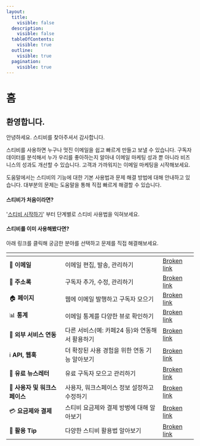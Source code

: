 ```yaml
---
layout:
  title:
    visible: false
  description:
    visible: false
  tableOfContents:
    visible: true
  outline:
    visible: true
  pagination:
    visible: true
---
```


# 홈

## 환영합니다.&#x20;

안녕하세요. 스티비를 찾아주셔서 감사합니다.&#x20;

스티비를 사용하면 누구나 멋진 이메일을 쉽고 빠르게 만들고 보낼 수 있습니다. 구독자 데이터를 분석해서 누가 우리를 좋아하는지 알아내 이메일 마케팅 성과 뿐 아니라 비즈니스의 성과도 개선할 수 있습니다. 고객과 가까워지는 이메일 마케팅을 시작해보세요.

도움말에서는 스티비의 기능에 대한 기본 사용법과 문제 해결 방법에 대해 안내하고 있습니다. 대부분의 문제는 도움말을 통해 직접 빠르게 해결할 수 있습니다.&#x20;



#### 스티비가 처음이라면?

'[스티비  시작하기](broken-reference)' 부터 단계별로 스티비 사용법을 익혀보세요.

#### 스티비를 이미 사용해봤다면?

아래 링크를 클릭해 궁금한 분야를 선택하고 문제를 직접 해결해보세요.

<table data-view="cards"><thead><tr><th></th><th></th><th data-hidden data-card-target data-type="content-ref"></th></tr></thead><tbody><tr><td><span data-gb-custom-inline data-tag="emoji" data-code="1f4e9">📩</span> <strong>이메일</strong></td><td>이메일 편집, 발송, 관리하기</td><td><a href="broken-reference">Broken link</a></td></tr><tr><td><span data-gb-custom-inline data-tag="emoji" data-code="1f4d4">📔</span> <strong>주소록</strong></td><td>구독자 추가, 수정, 관리하기</td><td><a href="broken-reference">Broken link</a></td></tr><tr><td><span data-gb-custom-inline data-tag="emoji" data-code="1f3e0">🏠</span> <strong>페이지</strong></td><td>웹에 이메일 발행하고 구독자 모으기</td><td><a href="broken-reference">Broken link</a></td></tr><tr><td><span data-gb-custom-inline data-tag="emoji" data-code="1f4ca">📊</span> <strong>통계</strong></td><td>이메일 통계를 다양한 뷰로 확인하기</td><td><a href="broken-reference">Broken link</a></td></tr><tr><td><span data-gb-custom-inline data-tag="emoji" data-code="1f916">🤖</span> <strong>외부 서비스 연동</strong></td><td>다른 서비스(예: 카페24 등)와 연동해서 활용하기</td><td><a href="broken-reference">Broken link</a></td></tr><tr><td><span data-gb-custom-inline data-tag="emoji" data-code="2139">ℹ️</span> <strong>API, 웹훅</strong></td><td>더 확장된 사용 경험을 위한 연동 기능 알아보기</td><td><a href="broken-reference">Broken link</a></td></tr><tr><td><span data-gb-custom-inline data-tag="emoji" data-code="1f4b8">💸</span> <strong>유료 뉴스레터</strong></td><td>유료 구독자 모으고 관리하기</td><td><a href="broken-reference">Broken link</a></td></tr><tr><td><span data-gb-custom-inline data-tag="emoji" data-code="1f464">👤</span> <strong>사용자 및 워크스페이스</strong></td><td>사용자, 워크스페이스 정보 설정하고 수정하기</td><td><a href="broken-reference">Broken link</a></td></tr><tr><td><span data-gb-custom-inline data-tag="emoji" data-code="1f4b3">💳</span> <strong>요금제와 결제</strong></td><td>스티비 요금제와 결제 방벙에 대해 알아보기</td><td><a href="broken-reference">Broken link</a></td></tr><tr><td><span data-gb-custom-inline data-tag="emoji" data-code="1f36f">🍯</span> <strong>활용 Tip</strong></td><td>다양한 스티비 활용법 알아보기</td><td><a href="broken-reference">Broken link</a></td></tr></tbody></table>
